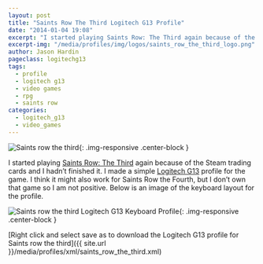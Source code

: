 ```yaml
---
layout: post
title: "Saints Row The Third Logitech G13 Profile"
date: "2014-01-04 19:08"
excerpt: "I started playing Saints Row: The Third again because of the Steam trading cards and I hadn’t finished it. I made a simple Logitech G13 profile for the game."
excerpt-img: "/media/profiles/img/logos/saints_row_the_third_logo.png"
author: Jason Hardin
pageclass: logitechg13
tags:
  - profile
  - logitech g13
  - video games
  - rpg
  - saints row
categories:
  - logitech_g13
  - video_games
---
```

![Saints row the third]({{site.url}}/media/profiles/img/logos/saints_row_the_third_logo.png){: .img-responsive  .center-block }

I started playing [Saints Row: The Third](http://www.saintsrow.com/) again because of the Steam trading cards and I hadn’t finished it. I made a simple [Logitech G13](http://gaming.logitech.com/en-us/product/g13-advanced-gameboard) profile for the game. I think it might also work for Saints Row the Fourth, but I don’t own that game so I am not positive. Below is an image of the keyboard layout for the profile.

![Saints row the third Logitech G13 Keyboard Profile]({{site.url}}/media/profiles/img/saints_row_the_third_keyboard_layout.png){: .img-responsive  .center-block }

[Right click and select save as to download the Logitech G13 profile for Saints row the third]({{ site.url }}/media/profiles/xml/saints_row_the_third.xml)
